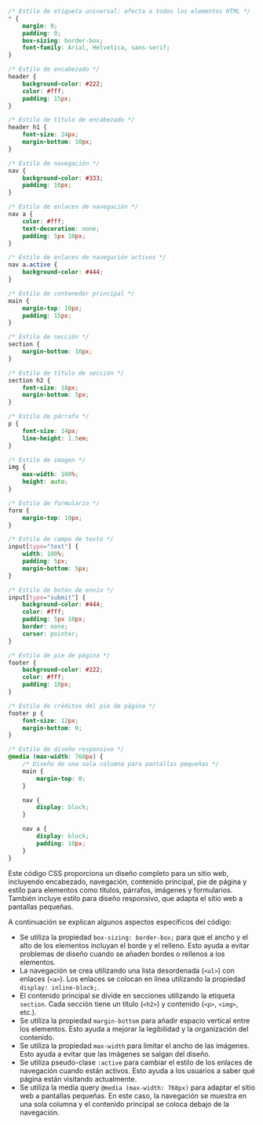 ```css
/* Estilo de etiqueta universal: afecta a todos los elementos HTML */
* {
    margin: 0;
    padding: 0;
    box-sizing: border-box;
    font-family: Arial, Helvetica, sans-serif;
}

/* Estilo de encabezado */
header {
    background-color: #222;
    color: #fff;
    padding: 15px;
}

/* Estilo de título de encabezado */
header h1 {
    font-size: 24px;
    margin-bottom: 10px;
}

/* Estilo de navegación */
nav {
    background-color: #333;
    padding: 10px;
}

/* Estilo de enlaces de navegación */
nav a {
    color: #fff;
    text-decoration: none;
    padding: 5px 10px;
}

/* Estilo de enlaces de navegación activos */
nav a.active {
    background-color: #444;
}

/* Estilo de contenedor principal */
main {
    margin-top: 10px;
    padding: 15px;
}

/* Estilo de sección */
section {
    margin-bottom: 10px;
}

/* Estilo de título de sección */
section h2 {
    font-size: 18px;
    margin-bottom: 5px;
}

/* Estilo de párrafo */
p {
    font-size: 14px;
    line-height: 1.5em;
}

/* Estilo de imagen */
img {
    max-width: 100%;
    height: auto;
}

/* Estilo de formulario */
form {
    margin-top: 10px;
}

/* Estilo de campo de texto */
input[type="text"] {
    width: 100%;
    padding: 5px;
    margin-bottom: 5px;
}

/* Estilo de botón de envío */
input[type="submit"] {
    background-color: #444;
    color: #fff;
    padding: 5px 10px;
    border: none;
    cursor: pointer;
}

/* Estilo de pie de página */
footer {
    background-color: #222;
    color: #fff;
    padding: 10px;
}

/* Estilo de créditos del pie de página */
footer p {
    font-size: 12px;
    margin-bottom: 0;
}

/* Estilo de diseño responsivo */
@media (max-width: 768px) {
    /* Diseño de una sola columna para pantallas pequeñas */
    main {
        margin-top: 0;
    }

    nav {
        display: block;
    }

    nav a {
        display: block;
        padding: 10px;
    }
}
```

Este código CSS proporciona un diseño completo para un sitio web, incluyendo encabezado, navegación, contenido principal, pie de página y estilo para elementos como títulos, párrafos, imágenes y formularios. También incluye estilo para diseño responsivo, que adapta el sitio web a pantallas pequeñas.

A continuación se explican algunos aspectos específicos del código:

* Se utiliza la propiedad `box-sizing: border-box;` para que el ancho y el alto de los elementos incluyan el borde y el relleno. Esto ayuda a evitar problemas de diseño cuando se añaden bordes o rellenos a los elementos.
* La navegación se crea utilizando una lista desordenada (`<ul>`) con enlaces (`<a>`). Los enlaces se colocan en línea utilizando la propiedad `display: inline-block;`.
* El contenido principal se divide en secciones utilizando la etiqueta `section`. Cada sección tiene un título (`<h2>`) y contenido (`<p>`, `<img>`, etc.).
* Se utiliza la propiedad `margin-bottom` para añadir espacio vertical entre los elementos. Esto ayuda a mejorar la legibilidad y la organización del contenido.
* Se utiliza la propiedad `max-width` para limitar el ancho de las imágenes. Esto ayuda a evitar que las imágenes se salgan del diseño.
* Se utiliza pseudo-clase `:active` para cambiar el estilo de los enlaces de navegación cuando están activos. Esto ayuda a los usuarios a saber qué página están visitando actualmente.
* Se utiliza la media query `@media (max-width: 768px)` para adaptar el sitio web a pantallas pequeñas. En este caso, la navegación se muestra en una sola columna y el contenido principal se coloca debajo de la navegación.